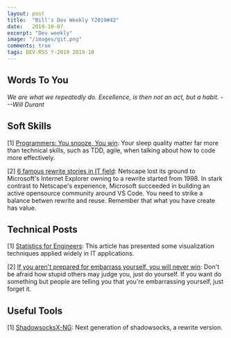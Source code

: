 ```yaml
---
layout: post
title:  "Bill's Dev Weekly Y2019#42"
date:   2019-10-07
excerpt: "Dev weekly"
image: "/images/git.png"
comments: true
tags: DEV-RSS Y-2019 2019-10
---
```


## Words To You

*We are what we repeatedly do. Excellence, is then not an act, but a habit. ---Will Durant*


## Soft Skills

[1] [Programmers: You snooze, You win](http://huseyinpolatyuruk.com/2019/09/27/programmers-you-snooze-you-win/): Your sleep quality matter far more than technical skills, such as TDD, agile, when talking about how to code more effectively.

[2] [6 famous rewrite stories in IT field](https://medium.com/@herbcaudill/lessons-from-6-software-rewrite-stories-635e4c8f7c22): Netscape lost its ground to Microsoft's Internet Explorer owning to a rewrite started from 1998. In stark contrast to Netscape's experience, Microsoft succeeded in building an active opensource community around VS Code. You need to strike a balance betwen rewrite and reuse. Remember that what you have create has value.

## Technical Posts

[1] [Statistics for Engineers](https://queue.acm.org/detail.cfm?id=2903468): This article has presented some visualization techniques applied widely in IT applications.

[2] [If you aren't prepared for embarrass yourself, you will never win](https://medium.com/@michael.thompson1978/if-you-arent-prepared-to-embarrass-yourself-you-ll-never-win-dec21ac44477): Don't be afraid how stupid others may judge you, just do yourself. If you want do something but people are telling you that you're embarrassing yourself, just forget it.

## Useful Tools

[1] [ShadowsocksX-NG](https://github.com/shadowsocks/ShadowsocksX-NG): Next generation of shadowsocks, a rewrite version.
